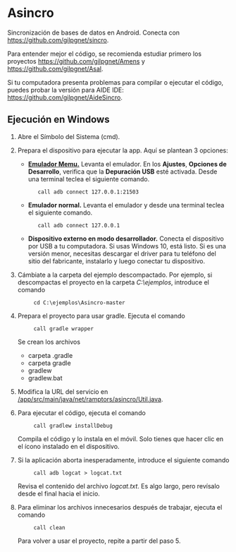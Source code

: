 # Asincro
Sincronización de bases de datos en Android. Conecta con https://github.com/gilpgnet/sincro.

Para entender mejor el código, se recomienda estudiar primero los proyectos https://github.com/gilpgnet/Amens
y https://github.com/gilpgnet/Asal.

Si tu computadora presenta problemas para compilar o ejecutar el código, puedes probar la versión para AIDE IDE:
https://github.com/gilpgnet/AideSincro.

## Ejecución en Windows
1. Abre el Símbolo del Sistema (cmd).
2. Prepara el dispositivo para ejecutar la app. Aquí se plantean 3 opciones:
   * [**Emulador Memu.**](https://www.memuplay.com/) Levanta el emulador. En los **Ajustes**, **Opciones de Desarrollo**,
     verifica que la **Depuración USB** esté activada. Desde una terminal teclea el siguiente comando.
  
     ```Batchfile
        call adb connect 127.0.0.1:21503
     ```
  
   * **Emulador normal.**  Levanta el emulador y desde una terminal teclea el siguiente comando.
  
     ```Batchfile
        call adb connect 127.0.0.1
     ```
  
   * **Dispositivo externo en modo desarrollador.** Conecta el dispositivo por USB a tu computadora. Si usas Windows 10, está listo.
     Si es una versión menor, necesitas descargar el driver para tu teléfono del sitio del fabricante, instalarlo y luego conectar tu
     dispositivo.
  
3. Cámbiate a la carpeta del ejemplo descompactado. Por ejemplo, si descompactas el proyecto en la carpeta
   _C:\ejemplos_, introduce el comando
   ```Batchfile
        cd C:\ejemplos\Asincro-master
   ```
4. Prepara el proyecto para usar gradle. Ejecuta el comando
   ```Batchfile
        call gradle wrapper
   ```
   Se crean los archivos
   - carpeta .gradle
   - carpeta gradle
   - gradlew
   - gradlew.bat
5. Modifica la URL del servicio en [/app/src/main/java/net/ramptors/asincro/Util.java](/app/src/main/java/net/ramptors/asincro/Util.java).
6. Para ejecutar el código, ejecuta el comando
   ```Batchfile
        call gradlew installDebug
   ```
   Compila el código y lo instala en el móvil. Solo tienes que hacer clic en el ícono instalado en el dispositivo.
  
7. Si la aplicación aborta inesperadamente, introduce el siguiente comando
   ```Batchfile
        call adb logcat > logcat.txt
   ```
   
   Revisa el contenido del archivo _logcat.txt_. Es algo largo, pero revísalo desde el final hacia el inicio.
8. Para eliminar los archivos innecesarios después de trabajar, ejecuta el comando
   ```Batchfile
        call clean
   ```
   Para volver a usar el proyecto, repite a partir del paso 5.
